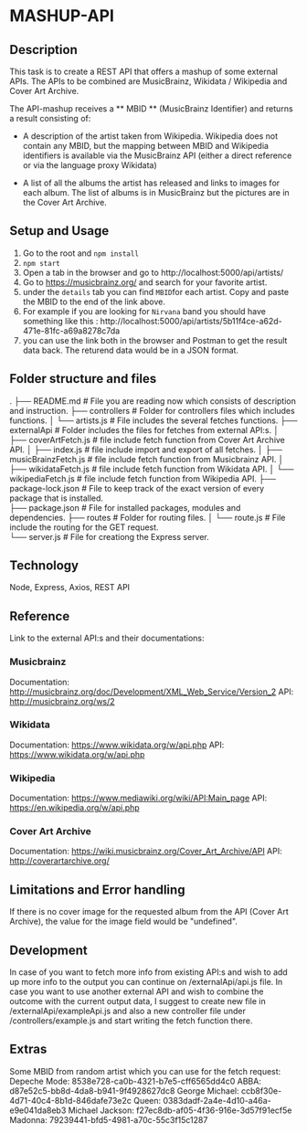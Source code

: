 
# MASHUP-API

## Description
This task is to create a REST API that offers a mashup of some external APIs.
The APIs to be combined are MusicBrainz, Wikidata / Wikipedia and Cover Art Archive.

The API-mashup receives a ** MBID ** (MusicBrainz Identifier) ​​and returns a result consisting of:
		 					
- A description of the artist taken from Wikipedia. Wikipedia does not contain any MBID, but the mapping between MBID and Wikipedia identifiers is available via the MusicBrainz API (either a direct reference or via the language proxy Wikidata)
 
- A list of all the albums the artist has released and links to images for each album. The list of albums is in MusicBrainz but the pictures are in the Cover Art Archive.	

## Setup and Usage

1. Go to the root and `npm install`
2. `npm start`
3. Open a tab in the browser and go to http://localhost:5000/api/artists/
4. Go to https://musicbrainz.org/ and search for your favorite artist.
5. under the `details` tab you can find `MBID`for each artist. Copy and paste the MBID to the end of the link above.
6. For example if you are looking for `Nirvana` band you should have something like this : http://localhost:5000/api/artists/5b11f4ce-a62d-471e-81fc-a69a8278c7da
7. you can use the link both in the browser and Postman to get the result data back. The returend data would be in a JSON format.


## Folder structure and files 

.
├── README.md                   # File you are reading now which consists of description and instruction.
├── controllers                 # Folder for controllers files which includes functions. 
│   └── artists.js              # File includes the several fetches functions.
├── externalApi                 # Folder includes the files for fetches from external API:s.
│   ├── coverArtFetch.js        # file include fetch function from Cover Art Archive API.
│   ├── index.js                # file include import and export of all fetches.
│   ├── musicBrainzFetch.js     # file include fetch function from Musicbrainz API.
│   ├── wikidataFetch.js        # file include fetch function from Wikidata API.
│   └── wikipediaFetch.js       # file include fetch function from Wikipedia API.
├── package-lock.json           # File to keep track of the exact version of every package that is installed.           
├── package.json                # File for installed packages, modules and dependencies.
├── routes                      # Folder for routing files.
│   └── route.js                # File include the routing for the GET request.   
└── server.js                   # File for creationg the Express server.

## Technology 
Node, Express, Axios, REST API

## Reference

Link to the external API:s and their documentations:
### Musicbrainz
Documentation: http://musicbrainz.org/doc/Development/XML_Web_Service/Version_2
API: http://musicbrainz.org/ws/2

### Wikidata
Documentation: https://www.wikidata.org/w/api.php
API: https://www.wikidata.org/w/api.php

### Wikipedia
Documentation: https://www.mediawiki.org/wiki/API:Main_page
API: https://en.wikipedia.org/w/api.php

### Cover Art Archive
Documentation: https://wiki.musicbrainz.org/Cover_Art_Archive/API
API: http://coverartarchive.org/

## Limitations and Error handling
If there is no cover image for the requested album from the API (Cover Art Archive), the value for the image field would be "undefined".

## Development
In case of you want to fetch more info from existing API:s and wish to add up more info to the output you can continue on /externalApi/api.js file.
In case you want to use another external API and wish to combine the outcome with the current output data, I suggest to create new file in /externalApi/exampleApi.js and also a new controller file under /controllers/example.js and start writing the fetch function there.

## Extras
Some MBID from random artist which you can use for the fetch request: 
Depeche Mode: 8538e728-ca0b-4321-b7e5-cff6565dd4c0
ABBA: d87e52c5-bb8d-4da8-b941-9f4928627dc8
George Michael: ccb8f30e-4d71-40c4-8b1d-846dafe73e2c
Queen: 0383dadf-2a4e-4d10-a46a-e9e041da8eb3
Michael Jackson: f27ec8db-af05-4f36-916e-3d57f91ecf5e
Madonna: 79239441-bfd5-4981-a70c-55c3f15c1287
